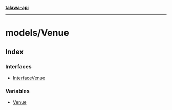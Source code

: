 [**talawa-api**](../../README.md)

***

# models/Venue

## Index

### Interfaces

- [InterfaceVenue](interfaces/InterfaceVenue.md)

### Variables

- [Venue](variables/Venue.md)
